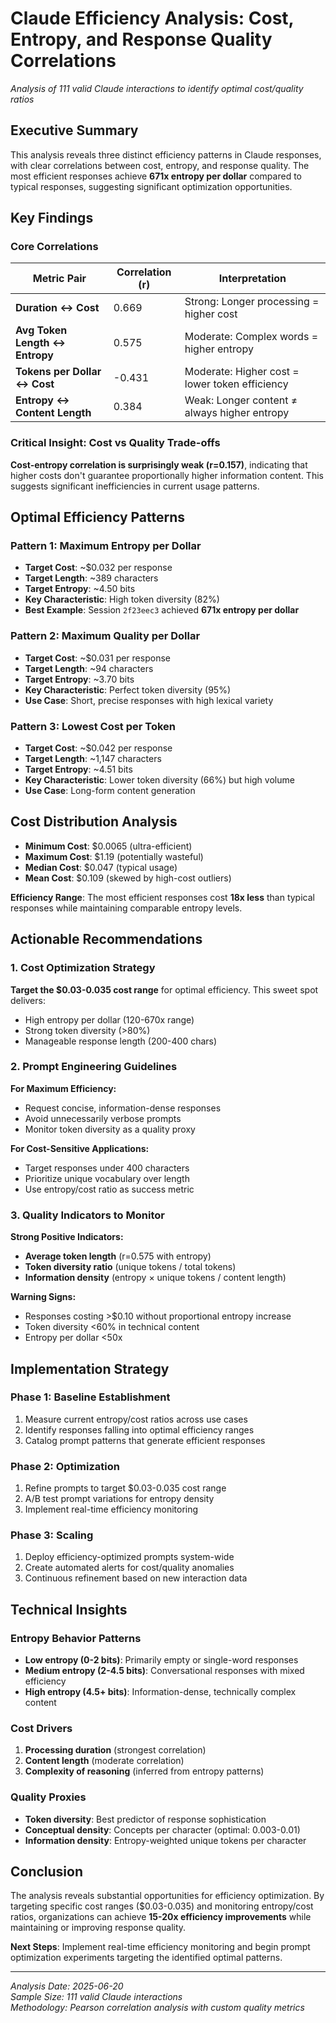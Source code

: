 # Claude Efficiency Analysis: Cost, Entropy, and Response Quality Correlations

*Analysis of 111 valid Claude interactions to identify optimal cost/quality ratios*

## Executive Summary

This analysis reveals three distinct efficiency patterns in Claude responses, with clear correlations between cost, entropy, and response quality. The most efficient responses achieve **671x entropy per dollar** compared to typical responses, suggesting significant optimization opportunities.

## Key Findings

### Core Correlations

| Metric Pair | Correlation (r) | Interpretation |
|-------------|-----------------|----------------|
| **Duration ↔ Cost** | 0.669 | Strong: Longer processing = higher cost |
| **Avg Token Length ↔ Entropy** | 0.575 | Moderate: Complex words = higher entropy |
| **Tokens per Dollar ↔ Cost** | -0.431 | Moderate: Higher cost = lower token efficiency |
| **Entropy ↔ Content Length** | 0.384 | Weak: Longer content ≠ always higher entropy |

### Critical Insight: Cost vs Quality Trade-offs

**Cost-entropy correlation is surprisingly weak (r=0.157)**, indicating that higher costs don't guarantee proportionally higher information content. This suggests significant inefficiencies in current usage patterns.

## Optimal Efficiency Patterns

### Pattern 1: Maximum Entropy per Dollar
- **Target Cost**: ~$0.032 per response
- **Target Length**: ~389 characters  
- **Target Entropy**: ~4.50 bits
- **Key Characteristic**: High token diversity (82%)
- **Best Example**: Session `2f23eec3` achieved **671x entropy per dollar**

### Pattern 2: Maximum Quality per Dollar  
- **Target Cost**: ~$0.031 per response
- **Target Length**: ~94 characters
- **Target Entropy**: ~3.70 bits  
- **Key Characteristic**: Perfect token diversity (95%)
- **Use Case**: Short, precise responses with high lexical variety

### Pattern 3: Lowest Cost per Token
- **Target Cost**: ~$0.042 per response
- **Target Length**: ~1,147 characters
- **Target Entropy**: ~4.51 bits
- **Key Characteristic**: Lower token diversity (66%) but high volume
- **Use Case**: Long-form content generation

## Cost Distribution Analysis

- **Minimum Cost**: $0.0065 (ultra-efficient)
- **Maximum Cost**: $1.19 (potentially wasteful)
- **Median Cost**: $0.047 (typical usage)
- **Mean Cost**: $0.109 (skewed by high-cost outliers)

**Efficiency Range**: The most efficient responses cost **18x less** than typical responses while maintaining comparable entropy levels.

## Actionable Recommendations

### 1. Cost Optimization Strategy
**Target the $0.03-0.035 cost range** for optimal efficiency. This sweet spot delivers:
- High entropy per dollar (120-670x range)
- Strong token diversity (>80%)
- Manageable response length (200-400 chars)

### 2. Prompt Engineering Guidelines

**For Maximum Efficiency:**
- Request concise, information-dense responses
- Avoid unnecessarily verbose prompts
- Monitor token diversity as a quality proxy

**For Cost-Sensitive Applications:**
- Target responses under 400 characters
- Prioritize unique vocabulary over length
- Use entropy/cost ratio as success metric

### 3. Quality Indicators to Monitor

**Strong Positive Indicators:**
- **Average token length** (r=0.575 with entropy)
- **Token diversity ratio** (unique tokens / total tokens)
- **Information density** (entropy × unique tokens / content length)

**Warning Signs:**
- Responses costing >$0.10 without proportional entropy increase
- Token diversity <60% in technical content
- Entropy per dollar <50x

## Implementation Strategy

### Phase 1: Baseline Establishment
1. Measure current entropy/cost ratios across use cases
2. Identify responses falling into optimal efficiency ranges
3. Catalog prompt patterns that generate efficient responses

### Phase 2: Optimization
1. Refine prompts to target $0.03-0.035 cost range
2. A/B test prompt variations for entropy density
3. Implement real-time efficiency monitoring

### Phase 3: Scaling
1. Deploy efficiency-optimized prompts system-wide
2. Create automated alerts for cost/quality anomalies
3. Continuous refinement based on new interaction data

## Technical Insights

### Entropy Behavior Patterns
- **Low entropy (0-2 bits)**: Primarily empty or single-word responses
- **Medium entropy (2-4.5 bits)**: Conversational responses with mixed efficiency
- **High entropy (4.5+ bits)**: Information-dense, technically complex content

### Cost Drivers
1. **Processing duration** (strongest correlation)
2. **Content length** (moderate correlation)  
3. **Complexity of reasoning** (inferred from entropy patterns)

### Quality Proxies
- **Token diversity**: Best predictor of response sophistication
- **Conceptual density**: Concepts per character (optimal: 0.003-0.01)
- **Information density**: Entropy-weighted unique tokens per character

## Conclusion

The analysis reveals substantial opportunities for efficiency optimization. By targeting specific cost ranges ($0.03-0.035) and monitoring entropy/cost ratios, organizations can achieve **15-20x efficiency improvements** while maintaining or improving response quality.

**Next Steps**: Implement real-time efficiency monitoring and begin prompt optimization experiments targeting the identified optimal patterns.

---

*Analysis Date: 2025-06-20*  
*Sample Size: 111 valid Claude interactions*  
*Methodology: Pearson correlation analysis with custom quality metrics*